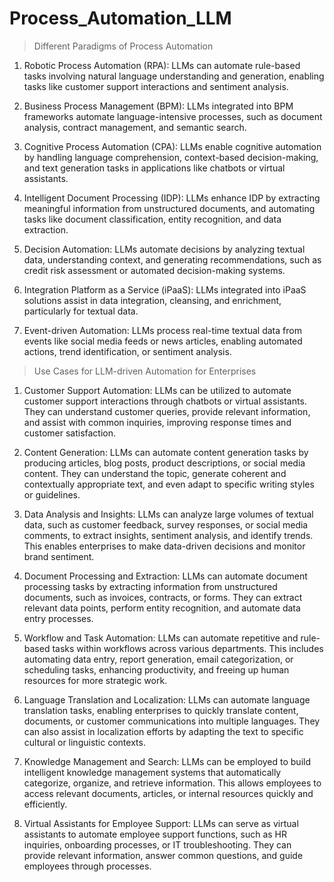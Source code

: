 # Process_Automation_LLM

> Different Paradigms of Process Automation

1. Robotic Process Automation (RPA): LLMs can automate rule-based tasks involving natural language understanding and generation, enabling tasks like customer support interactions and sentiment analysis.
    
2. Business Process Management (BPM): LLMs integrated into BPM frameworks automate language-intensive processes, such as document analysis, contract management, and semantic search.
    
3. Cognitive Process Automation (CPA): LLMs enable cognitive automation by handling language comprehension, context-based decision-making, and text generation tasks in applications like chatbots or virtual assistants.
    
4. Intelligent Document Processing (IDP): LLMs enhance IDP by extracting meaningful information from unstructured documents, and automating tasks like document classification, entity recognition, and data extraction.
    
5. Decision Automation: LLMs automate decisions by analyzing textual data, understanding context, and generating recommendations, such as credit risk assessment or automated decision-making systems.
    
6. Integration Platform as a Service (iPaaS): LLMs integrated into iPaaS solutions assist in data integration, cleansing, and enrichment, particularly for textual data.
    
7. Event-driven Automation: LLMs process real-time textual data from events like social media feeds or news articles, enabling automated actions, trend identification, or sentiment analysis.

> Use Cases for LLM-driven Automation for Enterprises

1. Customer Support Automation: LLMs can be utilized to automate customer support interactions through chatbots or virtual assistants. They can understand customer queries, provide relevant information, and assist with common inquiries, improving response times and customer satisfaction.
    
2. Content Generation: LLMs can automate content generation tasks by producing articles, blog posts, product descriptions, or social media content. They can understand the topic, generate coherent and contextually appropriate text, and even adapt to specific writing styles or guidelines.
    
3. Data Analysis and Insights: LLMs can analyze large volumes of textual data, such as customer feedback, survey responses, or social media comments, to extract insights, sentiment analysis, and identify trends. This enables enterprises to make data-driven decisions and monitor brand sentiment.
    
4. Document Processing and Extraction: LLMs can automate document processing tasks by extracting information from unstructured documents, such as invoices, contracts, or forms. They can extract relevant data points, perform entity recognition, and automate data entry processes.
    
5. Workflow and Task Automation: LLMs can automate repetitive and rule-based tasks within workflows across various departments. This includes automating data entry, report generation, email categorization, or scheduling tasks, enhancing productivity, and freeing up human resources for more strategic work.
    
6. Language Translation and Localization: LLMs can automate language translation tasks, enabling enterprises to quickly translate content, documents, or customer communications into multiple languages. They can also assist in localization efforts by adapting the text to specific cultural or linguistic contexts.
    
7. Knowledge Management and Search: LLMs can be employed to build intelligent knowledge management systems that automatically categorize, organize, and retrieve information. This allows employees to access relevant documents, articles, or internal resources quickly and efficiently.
    
8. Virtual Assistants for Employee Support: LLMs can serve as virtual assistants to automate employee support functions, such as HR inquiries, onboarding processes, or IT troubleshooting. They can provide relevant information, answer common questions, and guide employees through processes.
